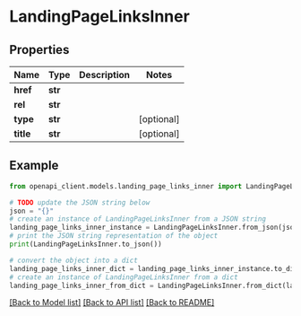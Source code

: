 # LandingPageLinksInner


## Properties

Name | Type | Description | Notes
------------ | ------------- | ------------- | -------------
**href** | **str** |  | 
**rel** | **str** |  | 
**type** | **str** |  | [optional] 
**title** | **str** |  | [optional] 

## Example

```python
from openapi_client.models.landing_page_links_inner import LandingPageLinksInner

# TODO update the JSON string below
json = "{}"
# create an instance of LandingPageLinksInner from a JSON string
landing_page_links_inner_instance = LandingPageLinksInner.from_json(json)
# print the JSON string representation of the object
print(LandingPageLinksInner.to_json())

# convert the object into a dict
landing_page_links_inner_dict = landing_page_links_inner_instance.to_dict()
# create an instance of LandingPageLinksInner from a dict
landing_page_links_inner_from_dict = LandingPageLinksInner.from_dict(landing_page_links_inner_dict)
```
[[Back to Model list]](../README.md#documentation-for-models) [[Back to API list]](../README.md#documentation-for-api-endpoints) [[Back to README]](../README.md)


